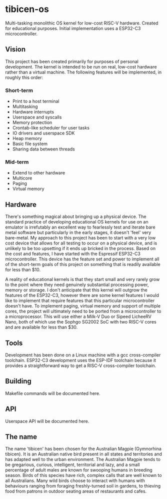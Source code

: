 # tibicen-os

Multi-tasking monolithic OS kernel for low-cost RISC-V hardware. Created for educational purposes. Initial implementation uses a ESP32-C3 microcontroller.

## Vision

This project has been created primarily for purposes of personal development. The kernel is intended to be run on real, low-cost hardware rather than a virtual machine. The following features will be implemented, in roughly this order:

### Short-term
- Print to a host terminal
- Multitasking
- Hardware interrupts
- Userspace and syscalls
- Memory protection
- Crontab-like scheduler for user tasks
- IO drivers and userspace SDK
- Heap memory
- Basic file system
- Sharing data between threads

### Mid-term
- Extend to other hardware
- Multicore
- Paging
- Virtual memory

## Hardware

There's something magical about bringing up a physical device. The standard practice of developing educational OS kernels for use on an emulator is irrefutably an excellent way to fearlessly test and iterate bare metal software but particularly in the early stages, it doesn't 'feel' very bare-metal. My approach to this project has been to start with a very low cost device that allows for all testing to occur on a physical device, and is unlikely to be too upsetting if it ends up bricked in the process. Based on the cost and features, I have started with the Espressif ESP32-C3 microcontroller. This device has the feature set and power to implement all of the short-term goals of this project on something that is readily available for less than $10.

A reality of educational kernels is that they start small and very rarely grow to the point where they need genuinely substantial processing power, memory or storage. I don't anticipate that this kernel will outgrow the features of the ESP32-C3, however there are some kernel features I would like to implement that require features that this particular microcontroller doesn't have. To implement paging, virtual memory and support of multiple cores, the project will ultimately need to be ported from a microcontroller to a microprocessor. This will use either a Milk-V Duo or Sipeed LicheeRV Nano, both of which use the Sophgo SG2002 SoC with two RISC-V cores and are available for less than $30.

## Tools

Development has been done on a Linux machine with a gcc cross-compiler toolchain. ESP32-C3 development uses the ESP-IDF toolchain because it provides a straightforward way to get a RISC-V cross-compiler toolchain.

## Building

Makefile commands will be documented here.

## API

Userspace API will be documented here.

## The name

The name 'tibicen' has been chosen for the Australian Magpie (Gymnorhina tibicen). It is an Australian native bird present in all states and territories and has adapted well to the urban environment. The Australian Magpie tends to be gregarious, curious, intelligent, territorial and lazy, and a small percentage of adult males are known for swooping humans in breeding season. Birds of this species have rich, complex calls that are well known to all Australians. Many wild birds choose to interact with humans with behaviours ranging from foraging freshly-turned soil in gardens, to thieving food from patrons in outdoor seating areas of restaurants and cafes.
